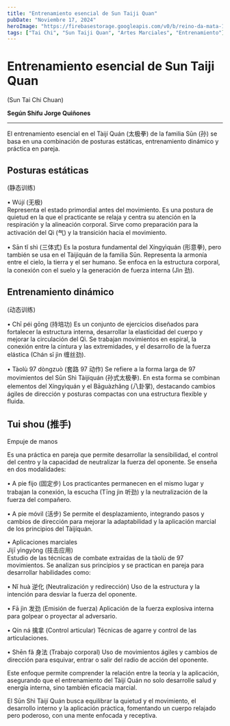 ```yaml
---
title: "Entrenamiento esencial de Sun Taiji Quan"
pubDate: "Noviembre 17, 2024"
heroImage: "https://firebasestorage.googleapis.com/v0/b/reino-da-mata-160a9.appspot.com/o/tai-chi-blog%2Ftaichi_sun_practica_maestros.webp?alt=media&token=a72a5008-0cef-466b-bf0f-42fa19edd2f7"
tags: ["Tai Chi", "Sun Taiji Quan", "Artes Marciales", "Entrenamiento"]
---
```


# Entrenamiento esencial de Sun Taiji Quan
(Sun Tai Chi Chuan)

**Según Shifu Jorge Quiñones**

---

El entrenamiento esencial en el Tàijí Quán (太极拳) de la familia Sūn (孙) se basa en una combinación de posturas estáticas, entrenamiento dinámico y práctica en pareja.


## Posturas estáticas 
(静态训练)

• Wújí (无极)  
Representa el estado primordial antes del movimiento. 
Es una postura de quietud en la que el practicante se relaja y centra su atención en la respiración y la alineación corporal. Sirve como preparación para la activación del Qì (气) y la transición hacia el movimiento.

• Sān tǐ shì (三体式) 
Es la postura fundamental del Xíngyìquán (形意拳), pero también se usa en el Tàijíquán de la familia Sūn. Representa la armonía entre el cielo, la tierra y el ser humano. Se enfoca en la estructura corporal, la conexión con el suelo y la generación de fuerza interna (Jìn 劲).

## Entrenamiento dinámico  
(动态训练)

• Chī péi gōng (持培功) 
Es un conjunto de ejercicios diseñados para fortalecer la estructura interna, desarrollar la elasticidad del cuerpo y mejorar la circulación del Qì. Se trabajan movimientos en espiral, la conexión entre la cintura y las extremidades, y el desarrollo de la fuerza elástica (Chán sī jìn 缠丝劲).

• Tàolù 97 dòngzuò 
(套路 97 动作) 
Se refiere a la forma larga de 97 movimientos del Sūn Shì Tàijíquán (孙式太极拳). 
En esta forma se combinan elementos del Xíngyìquán y el Bāguàzhǎng (八卦掌), destacando cambios ágiles de dirección y posturas compactas con una estructura flexible y fluida.

## Tui shou (推手) 
Empuje de manos

Es una práctica en pareja que permite desarrollar la sensibilidad, el control del centro y la capacidad de neutralizar la fuerza del oponente. Se enseña en dos modalidades:

• A pie fijo (固定步) 
Los practicantes permanecen en el mismo lugar y trabajan la conexión, la escucha 
(Tīng jìn 听劲) y la neutralización de la fuerza del compañero.

• A pie móvil (活步)
Se permite el desplazamiento, integrando pasos y cambios de dirección para mejorar la adaptabilidad y la aplicación marcial de los principios del Tàijíquán.

• Aplicaciones marciales                                   
 Jìjī yìngyòng (技击应用)  
Estudio de las técnicas de combate extraídas de la tàolù de 97 movimientos. Se analizan sus principios y se practican en pareja para desarrollar habilidades como:

• Nǐ huà 逆化 (Neutralización y redirección) 
Uso de la estructura y la intención para desviar la fuerza del oponente.

• Fā jìn 发劲 
(Emisión de fuerza)  Aplicación de la fuerza explosiva interna para golpear o proyectar al adversario.

• Qín ná 擒拿
 (Control articular) 
Técnicas de agarre y control de las articulaciones.

• Shēn fǎ 身法
(Trabajo corporal) 
Uso de movimientos ágiles y cambios de dirección para esquivar, entrar o salir del radio de acción del oponente.

Este enfoque permite comprender la relación entre la teoría y la aplicación, asegurando que el entrenamiento del Tàijí Quán no solo desarrolle salud y energía interna, sino también eficacia marcial.

El Sūn Shì Tàijí Quán busca equilibrar la quietud y el movimiento, el desarrollo interno y la aplicación práctica, fomentando un cuerpo relajado pero poderoso, con una mente enfocada y receptiva.